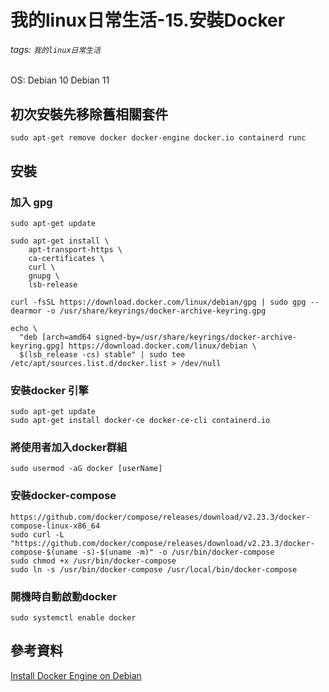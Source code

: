 # 我的linux日常生活-15.安裝Docker

###### tags: `我的linux日常生活`

OS: Debian 10 Debian 11

## 初次安裝先移除舊相關套件

```shell
sudo apt-get remove docker docker-engine docker.io containerd runc
```

## 安裝

### 加入 gpg

```shell
sudo apt-get update

sudo apt-get install \
    apt-transport-https \
    ca-certificates \
    curl \
    gnupg \
    lsb-release

curl -fsSL https://download.docker.com/linux/debian/gpg | sudo gpg --dearmor -o /usr/share/keyrings/docker-archive-keyring.gpg

echo \
  "deb [arch=amd64 signed-by=/usr/share/keyrings/docker-archive-keyring.gpg] https://download.docker.com/linux/debian \
  $(lsb_release -cs) stable" | sudo tee /etc/apt/sources.list.d/docker.list > /dev/null
```

### 安裝docker 引擎

```shell
sudo apt-get update
sudo apt-get install docker-ce docker-ce-cli containerd.io
```

### 將使用者加入docker群組

```shell
sudo usermod -aG docker [userName]
```

### 安裝docker-compose

```shell
https://github.com/docker/compose/releases/download/v2.23.3/docker-compose-linux-x86_64
sudo curl -L "https://github.com/docker/compose/releases/download/v2.23.3/docker-compose-$(uname -s)-$(uname -m)" -o /usr/bin/docker-compose
sudo chmod +x /usr/bin/docker-compose
sudo ln -s /usr/bin/docker-compose /usr/local/bin/docker-compose
```

### 開機時自動啟動docker

```shell=
sudo systemctl enable docker
```

## 參考資料

[Install Docker Engine on Debian](https://docs.docker.com/engine/install/debian/)